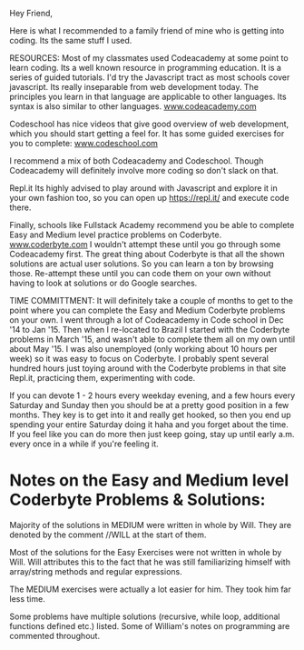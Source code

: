 Hey Friend,

Here is what I recommended to a family friend of mine who is getting into coding. Its the same stuff I used.


RESOURCES:
Most of my classmates used Codeacademy at some point to learn coding. Its a well known resource in programming education. It is a series of guided tutorials. I'd try the Javascript tract as most schools cover javascript. Its really inseparable from web development today. The principles you learn in that language are applicable to other languages. Its syntax is also similar to other languages.
www.codeacademy.com

Codeschool has nice videos that give good overview of web development, which you should start getting a feel for. It has some guided exercises for you to complete:
www.codeschool.com

I recommend a mix of both Codeacademy and Codeschool. Though Codeacademy will definitely involve more coding so don't slack on that.

Repl.it 
Its highly advised to play around with Javascript and explore it in your own fashion too, so you can open up https://repl.it/ and execute code there.

Finally, schools like Fullstack Academy recommend you be able to complete Easy and Medium level practice problems on Coderbyte.
www.coderbyte.com I wouldn't attempt these until you go through some Codeacademy first. The great thing about Coderbyte is that all the shown solutions are actual user solutions. So you can learn a ton by browsing those. Re-attempt these until you can code them on your own without having to look at solutions or do Google searches.

TIME COMMITTMENT:
It will definitely take a couple of months to get to the point where you can complete the Easy and Medium Coderbyte problems on your own.
I went through a lot of Codeacademy in Code school in Dec '14 to Jan '15. Then when I re-located to Brazil I started with the Coderbyte problems in March '15, and wasn't able to complete them all on my own until about May '15. I was also unemployed (only working about 10 hours per week) so it was easy to focus on Coderbyte. I probably spent several hundred hours just toying around with the Coderbyte problems in that site Repl.it, practicing them, experimenting with code.

If you can devote 1 - 2 hours every weekday evening, and a few hours every Saturday and Sunday then you should be at a pretty good position in a few months. They key is to get into it and really get hooked, so then you end up spending your entire Saturday doing it haha and you forget about the time. If you feel like you can do more then just keep going, stay up until early a.m. every once in a while if you're feeling it. 

# Notes on the Easy and Medium level Coderbyte Problems & Solutions:
Majority of the solutions in MEDIUM were written in whole by Will. They are denoted by the comment //WILL
at the start of them.

Most of the solutions for the Easy Exercises were not written in whole by Will. Will attributes this
to the fact that he was still familiarizing himself with array/string methods and regular expressions.

The MEDIUM exercises were actually a lot easier for him. They took him far less time.

Some problems have multiple solutions (recursive, while loop, additional functions defined etc.) listed.
Some of William's notes on programming are commented throughout.
